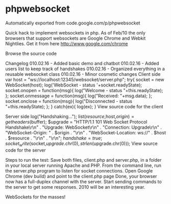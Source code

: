 # phpwebsocket
Automatically exported from code.google.com/p/phpwebsocket

Quick hack to implement websockets in php. As of Feb/10 the only browsers that support websockets are Google Chrome and Webkit Nightlies. Get it from here http://www.google.com/chrome

Browse the source code

Changelog
010.02.16 - Added basic demo and chatbot
010.02.16 - Added users list to keep track of handshakes
010.02.16 - Organized everything in a reusable websocket class
010.02.16 - Minor cosmetic changes
Client side
var host = "ws://localhost:12345/websocket/server.php";
try{
  socket = new WebSocket(host);
  log('WebSocket - status '+socket.readyState);
  socket.onopen    = function(msg){ log("Welcome - status "+this.readyState); };
  socket.onmessage = function(msg){ log("Received: "+msg.data); };
  socket.onclose   = function(msg){ log("Disconnected - status "+this.readyState); };
}
catch(ex){ log(ex); }
View source code for the client

Server side
log("Handshaking...");
list($resource,$host,$origin) = getheaders($buffer);
$upgrade = "HTTP/1.1 101 Web Socket Protocol Handshake\r\n" .
           "Upgrade: WebSocket\r\n" .
           "Connection: Upgrade\r\n" .
           "WebSocket-Origin: " . $origin . "\r\n" .
           "WebSocket-Location: ws://" . $host . $resource . "\r\n" .
           "\r\n";
$handshake = true;
socket_write($socket,$upgrade.chr(0),strlen($upgrade.chr(0)));
View source code for the server

Steps to run the test:
Save both files, client.php and server.php, in a folder in your local server running Apache and PHP.
From the command line, run the server.php program to listen for socket connections.
Open Google Chrome (dev build) and point to the client.php page
Done, your browser now has a full-duplex channel with the server.
Start sending commands to the server to get some responses.
2010 will be an interesting year.

WebSockets for the masses!
